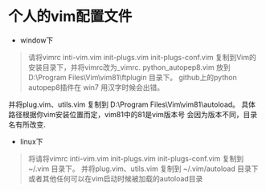 # 个人的vim配置文件
- window下
>请将vimrc inti-vim.vim init-plugs.vim init-plugs-conf.vim 复制到Vim的安装目录下，并将vimrc改为_vimrc.
python_autopep8.vim 放到D:\Program Files\Vim\vim81\ftplugin 目录下。
github上的python autopep8插件在 win7 用汉字时候会出错。

并将plug.vim、utils.vim 复制到 D:\Program Files\Vim\vim81\autoload。
具体路径根据你vim安装位置而定，vim81中的81是vim版本号
会因为版本不同，目录名有所改变.


- linux下
>将请将vimrc inti-vim.vim init-plugs.vim init-plugs-conf.vim 复制到 ~/.vim 目录下。
并将plug.vim、utils.vim 复制到 ~/.vim/autoload
目录下或者其他任何可以在vim启动时候被加载的autoload目录
